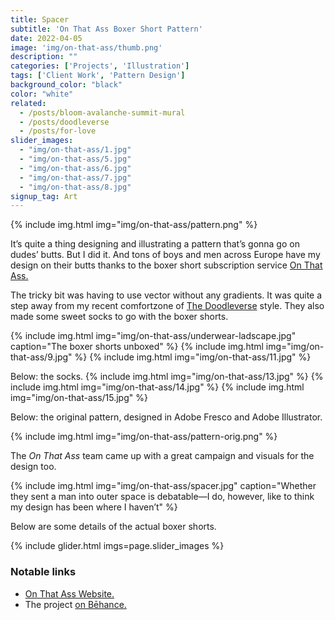 ```yaml
---
title: Spacer
subtitle: 'On That Ass Boxer Short Pattern'
date: 2022-04-05
image: 'img/on-that-ass/thumb.png'
description: ""
categories: ['Projects', 'Illustration']
tags: ['Client Work', 'Pattern Design']
background_color: "black"
color: "white"
related:
  - /posts/bloom-avalanche-summit-mural
  - /posts/doodleverse
  - /posts/for-love
slider_images:
  - "img/on-that-ass/1.jpg"
  - "img/on-that-ass/5.jpg"
  - "img/on-that-ass/6.jpg"
  - "img/on-that-ass/7.jpg"
  - "img/on-that-ass/8.jpg"
signup_tag: Art
---
```

{% include img.html img="img/on-that-ass/pattern.png" %}

It’s quite a thing designing and illustrating a pattern that’s gonna go on dudes’ butts. But I did it. And tons of boys and men across Europe have my design on their butts thanks to the boxer short subscription service [On That Ass.](https://onthatass.com/)

The tricky bit was having to use vector without any gradients. It was quite a step away from my recent comfortzone of [The Doodleverse](/tags/doodleverse/) style. They also made some sweet socks to go with the boxer shorts.

{% include img.html img="img/on-that-ass/underwear-ladscape.jpg" caption="The boxer shorts unboxed" %}
{% include img.html img="img/on-that-ass/9.jpg" %}
{% include img.html img="img/on-that-ass/11.jpg" %}

Below: the socks.
{% include img.html img="img/on-that-ass/13.jpg" %}
{% include img.html img="img/on-that-ass/14.jpg" %}
{% include img.html img="img/on-that-ass/15.jpg" %}

Below: the original pattern, designed in Adobe Fresco and Adobe Illustrator.

{% include img.html img="img/on-that-ass/pattern-orig.png" %}

The *On That Ass* team came up with a great campaign and visuals for the design too.

{% include img.html img="img/on-that-ass/spacer.jpg" caption="Whether they sent a man into outer space is debatable—I do, however, like to think my design has been where I haven’t" %}

Below are some details of the actual boxer shorts.

{% include glider.html imgs=page.slider_images %}


### Notable links
- [On That Ass Website.](https://onthatass.com/)
- The project [on Bēhance.](https://www.behance.net/gallery/171959453/on-that-ass-Boxer-Short-Pattern)

